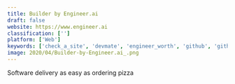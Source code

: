 ```yaml
---
title: Builder by Engineer.ai
draft: false 
website: https://www.engineer.ai
classification: ['']
platform: ['Web']
keywords: ['check_a_site', 'devmate', 'engineer_worth', 'github', 'githunt', 'linkchecker', 'map_my_customers', 'onfleet', 'passmarked', 'player_xp', 'quod_ai', 'refactor.io', 'sidekix', 'stellartip', 'templarbit']
image: 2020/04/Builder-by-Engineer.ai_.png
---
```

Software delivery as easy as ordering pizza
